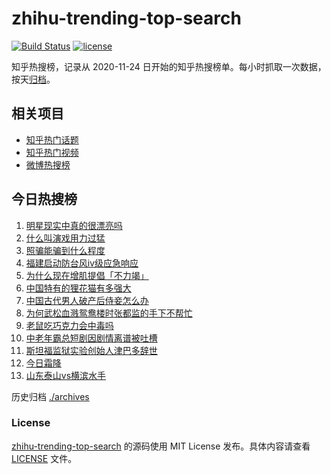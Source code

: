 # zhihu-trending-top-search

[![Build Status](https://github.com/justjavac/zhihu-trending-top-search/workflows/ci/badge.svg?branch=main)](https://github.com/justjavac/zhihu-trending-top-search/actions)
[![license](https://img.shields.io/github/license/justjavac/zhihu-trending-top-search)](https://github.com/justjavac/zhihu-trending-top-search/blob/main/LICENSE)

知乎热搜榜，记录从 2020-11-24 日开始的知乎热搜榜单。每小时抓取一次数据，按天[归档](./archives)。

## 相关项目

- [知乎热门话题](https://github.com/justjavac/zhihu-trending-hot-questions)
- [知乎热门视频](https://github.com/justjavac/zhihu-trending-hot-video)
- [微博热搜榜](https://github.com/justjavac/weibo-trending-hot-search)

## 今日热搜榜

<!-- BEGIN -->
<!-- 最后更新时间 Thu Oct 24 2024 20:28:42 GMT+0800 (China Standard Time) -->

1. [明星现实中真的很漂亮吗](https://www.zhihu.com/search?q=%E6%98%8E%E6%98%9F%E7%8E%B0%E5%AE%9E%E4%B8%AD%E7%9C%9F%E7%9A%84%E5%BE%88%E6%BC%82%E4%BA%AE%E5%90%97)
1. [什么叫演戏用力过猛](https://www.zhihu.com/search?q=%E4%BB%80%E4%B9%88%E5%8F%AB%E6%BC%94%E6%88%8F%E7%94%A8%E5%8A%9B%E8%BF%87%E7%8C%9B)
1. [照骗能骗到什么程度](https://www.zhihu.com/search?q=%E7%85%A7%E9%AA%97%E8%83%BD%E9%AA%97%E5%88%B0%E4%BB%80%E4%B9%88%E7%A8%8B%E5%BA%A6)
1. [福建启动防台风ⅳ级应急响应](https://www.zhihu.com/search?q=%E7%A6%8F%E5%BB%BA%E5%90%AF%E5%8A%A8%E9%98%B2%E5%8F%B0%E9%A3%8E%E2%85%B3%E7%BA%A7%E5%BA%94%E6%80%A5%E5%93%8D%E5%BA%94)
1. [为什么现在增肌提倡「不力竭」](https://www.zhihu.com/search?q=%E4%B8%BA%E4%BB%80%E4%B9%88%E7%8E%B0%E5%9C%A8%E5%A2%9E%E8%82%8C%E6%8F%90%E5%80%A1%E3%80%8C%E4%B8%8D%E5%8A%9B%E7%AB%AD%E3%80%8D)
1. [中国特有的狸花猫有多强大](https://www.zhihu.com/search?q=%E4%B8%AD%E5%9B%BD%E7%89%B9%E6%9C%89%E7%9A%84%E7%8B%B8%E8%8A%B1%E7%8C%AB%E6%9C%89%E5%A4%9A%E5%BC%BA%E5%A4%A7)
1. [中国古代男人破产后侍妾怎么办](https://www.zhihu.com/search?q=%E4%B8%AD%E5%9B%BD%E5%8F%A4%E4%BB%A3%E7%94%B7%E4%BA%BA%E7%A0%B4%E4%BA%A7%E5%90%8E%E4%BE%8D%E5%A6%BE%E6%80%8E%E4%B9%88%E5%8A%9E)
1. [为何武松血溅鸳鸯楼时张都监的手下不帮忙](https://www.zhihu.com/search?q=%E4%B8%BA%E4%BD%95%E6%AD%A6%E6%9D%BE%E8%A1%80%E6%BA%85%E9%B8%B3%E9%B8%AF%E6%A5%BC%E6%97%B6%E5%BC%A0%E9%83%BD%E7%9B%91%E7%9A%84%E6%89%8B%E4%B8%8B%E4%B8%8D%E5%B8%AE%E5%BF%99)
1. [老鼠吃巧克力会中毒吗](https://www.zhihu.com/search?q=%E8%80%81%E9%BC%A0%E5%90%83%E5%B7%A7%E5%85%8B%E5%8A%9B%E4%BC%9A%E4%B8%AD%E6%AF%92%E5%90%97)
1. [中老年霸总短剧因剧情离谱被吐槽](https://www.zhihu.com/search?q=%E4%B8%AD%E8%80%81%E5%B9%B4%E9%9C%B8%E6%80%BB%E7%9F%AD%E5%89%A7%E5%9B%A0%E5%89%A7%E6%83%85%E7%A6%BB%E8%B0%B1%E8%A2%AB%E5%90%90%E6%A7%BD)
1. [斯坦福监狱实验创始人津巴多辞世](https://www.zhihu.com/search?q=%E6%96%AF%E5%9D%A6%E7%A6%8F%E7%9B%91%E7%8B%B1%E5%AE%9E%E9%AA%8C%E5%88%9B%E5%A7%8B%E4%BA%BA%E6%B4%A5%E5%B7%B4%E5%A4%9A%E8%BE%9E%E4%B8%96)
1. [今日霜降](https://www.zhihu.com/search?q=%E4%BB%8A%E6%97%A5%E9%9C%9C%E9%99%8D)
1. [山东泰山vs横滨水手](https://www.zhihu.com/search?q=%E5%B1%B1%E4%B8%9C%E6%B3%B0%E5%B1%B1vs%E6%A8%AA%E6%BB%A8%E6%B0%B4%E6%89%8B)

<!-- END -->

历史归档 [./archives](./archives)

### License

[zhihu-trending-top-search](https://github.com/justjavac/zhihu-trending-top-search) 的源码使用 MIT License
发布。具体内容请查看 [LICENSE](./LICENSE) 文件。
